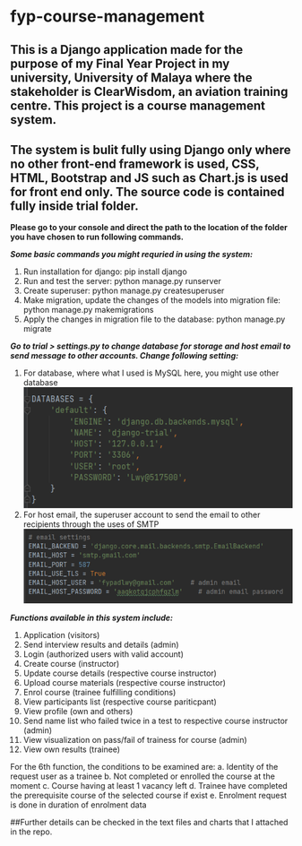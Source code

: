 # fyp-course-management
## This is a Django application made for the purpose of my Final Year Project in my university, University of Malaya where the stakeholder is ClearWisdom, an aviation training centre. This project is a course management system. 

## The system is bulit fully using Django only where no other front-end framework is used, CSS, HTML, Bootstrap and JS such as Chart.js is used for front end only. The source code is contained fully inside trial folder.  

**Please go to your console and direct the path to the location of the folder you have chosen to run following commands.**

***Some basic commands you might requried in using the system:***
1. Run installation for django: pip install django
2. Run and test the server: python manage.py runserver
3. Create superuser: python manage.py createsuperuser
4. Make migration, update the changes of the models into migration file: python manage.py makemigrations
5. Apply the changes in migration file to the database: python manage.py migrate

***Go to trial > settings.py to change database for storage and host email to send message to other accounts.
Change following setting:***
1. For database, where what I used is MySQL here, you might use other database
![email](https://github.com/YeongLIM99/fyp-course-management/blob/main/Images/Database.PNG?raw=true)
2. For host email, the superuser account to send the email to other recipients through the uses of SMTP
![email](https://github.com/YeongLIM99/fyp-course-management/blob/main/Images/Email.PNG?raw=true)

***Functions available in this system include:***
1. Application (visitors)
2. Send interview results and details (admin)
3. Login (authorized users with valid account)
4. Create course (instructor)
5. Update course details (respective course instructor)
6. Upload course materials (respective course instructor)
7. Enrol course (trainee fulfilling conditions)
8. View participants list (respective course pariticpant)
8. View profile (own and others)
9. Send name list who failed twice in a test to respective course instructor (admin)
10. View visualization on pass/fail of trainess for course (admin)
11. View own results (trainee)

For the 6th function, the conditions to be examined are:
a. Identity of the request user as a trainee
b. Not completed or enrolled the course at the moment
c. Course having at least 1 vacancy left
d. Trainee have completed the prerequisite course of the selected course if exist
e. Enrolment request is done in duration of enrolment data

##Further details can be checked in the text files and charts that I attached in the repo. 
